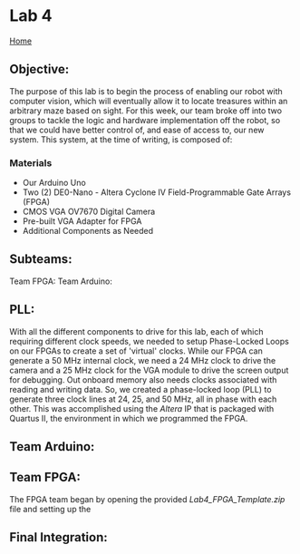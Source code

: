 # Lab 4

[Home](./index.md)

## Objective:
The purpose of this lab is to begin the process of enabling our robot with computer vision, which will eventually allow it to locate treasures within an arbitrary maze based on sight.  For this week, our team broke off into two groups to tackle the logic and hardware implementation off the robot, so that we could have better control of, and ease of access to, our new system.  This system, at the time of writing, is composed of:

### Materials

* Our Arduino Uno
* Two (2) DE0-Nano - Altera Cyclone IV Field-Programmable Gate Arrays (FPGA)
* CMOS VGA OV7670 Digital Camera
* Pre-built VGA Adapter for FPGA
* Additional Components as Needed

## Subteams:

Team FPGA:
Team Arduino:

## PLL:
With all the different components to drive for this lab, each of which requiring different clock speeds, we needed to setup Phase-Locked Loops on our FPGAs to create a set of 'virtual' clocks.  While our FPGA can generate a 50 MHz internal clock, we need a 24 MHz clock to drive the camera and a 25 MHz clock for the VGA module to drive the screen output for debugging.  Out onboard memory also needs clocks associated with reading and writing data.  So, we created a phase-locked loop (PLL) to generate three clock lines at 24, 25, and 50 MHz, all in phase with each other.  This was accomplished using the _Altera_ IP that is packaged with Quartus II, the environment in which we programmed the FPGA.

## Team Arduino:



## Team FPGA:
The FPGA team began by opening the provided _Lab4_FPGA_Template.zip_ file and setting up the 


## Final Integration:
